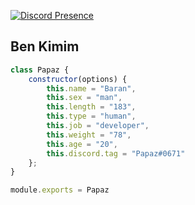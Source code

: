 [![Discord Presence](https://lanyard-profile-readme.vercel.app/api/463357744590880770?hideDiscrim=true)](https://discord.com/users/463357744590880770)

<h2>Ben Kimim</h2>

```js
class Papaz {
    constructor(options) {
        this.name = "Baran",
        this.sex = "man",
        this.length = "183",
        this.type = "human",
        this.job = "developer",
        this.weight = "78",
        this.age = "20",
        this.discord.tag = "Papaz#0671"
    };
}

module.exports = Papaz
```
